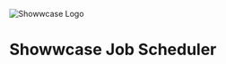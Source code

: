 ![Showwcase Logo](https://static.wixstatic.com/media/553d6a_3aaca7b417254e7796629310652ed784~mv2.png/v1/fill/w_50,h_50,al_c,q_85,usm_4.00_1.00_0.00/ShowwcasLogo100x100.webp)

# Showwcase Job Scheduler
